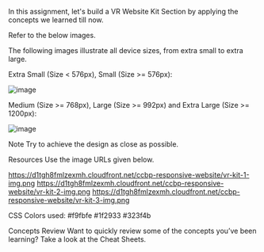 In this assignment, let's build a VR Website Kit Section by applying the concepts we learned till now.

Refer to the below images.

The following images illustrate all device sizes, from extra small to extra large.

Extra Small (Size < 576px), Small (Size >= 576px):

![image](https://github.com/bukka5sandhya/VRWebsiteKitSection/assets/133884532/5e833100-c5df-40e6-93ff-6def1228eab1)


Medium (Size >= 768px), Large (Size >= 992px) and Extra Large (Size >= 1200px):

![image](https://github.com/bukka5sandhya/VRWebsiteKitSection/assets/133884532/560198fc-081f-47fc-bebd-ebf8f62f3987)

Note
Try to achieve the design as close as possible.

Resources
Use the image URLs given below.

https://d1tgh8fmlzexmh.cloudfront.net/ccbp-responsive-website/vr-kit-1-img.png
https://d1tgh8fmlzexmh.cloudfront.net/ccbp-responsive-website/vr-kit-2-img.png
https://d1tgh8fmlzexmh.cloudfront.net/ccbp-responsive-website/vr-kit-3-img.png

CSS Colors used:
#f9fbfe
#1f2933
#323f4b

Concepts Review
Want to quickly review some of the concepts you’ve been learning?
Take a look at the Cheat Sheets.
